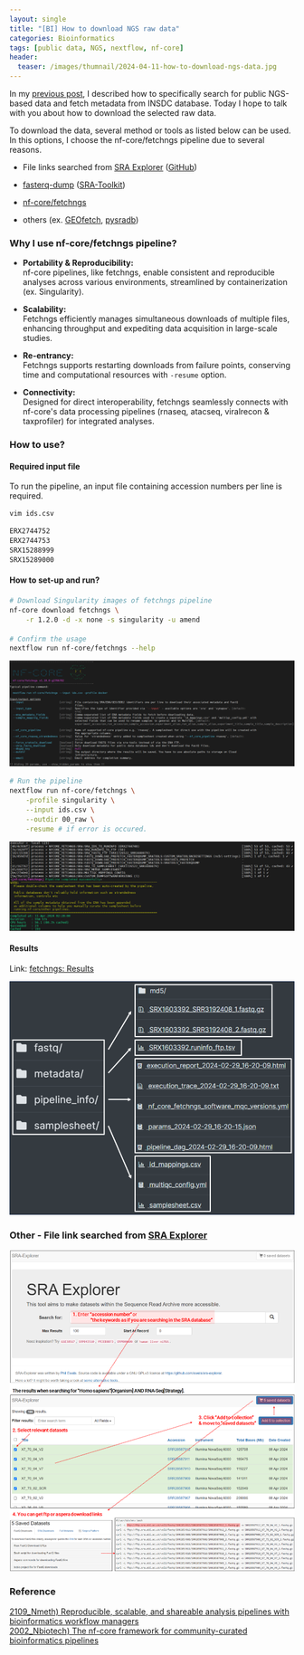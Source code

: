 ```yaml
---
layout: single
title: "[BI] How to download NGS raw data"
categories: Bioinformatics
tags: [public data, NGS, nextflow, nf-core]
header:
  teaser: /images/thumnail/2024-04-11-how-to-download-ngs-data.jpg
---
```


In my [previous post](https://keun-hong.github.io/database/public-ngs-data-db/), I described how to specifically search for public NGS-based data and fetch metadata from INSDC database. Today I hope to talk with you about how to download the selected raw data.

To download the data, several method or tools as listed below can be used. In this options, I choose the nf-core/fetchngs pipeline due to several reasons.

- File links searched from [SRA Explorer](https://sra-explorer.info/) ([GitHub](https://github.com/ewels/sra-explorer?tab=readme-ov-file))

- [fasterq-dump](https://github.com/ncbi/sra-tools/wiki/HowTo:-fasterq-dump) ([SRA-Toolkit](https://github.com/ncbi/sra-tools))

- [nf-core/fetchngs](https://nf-co.re/fetchngs/1.12.0/docs/usage)

- others (ex. [GEOfetch](https://pep.databio.org/geofetch/), [pysradb](https://github.com/saketkc/pysradb))

### Why I use nf-core/fetchngs pipeline?

- **Portability & Reproducibility:**<br>nf-core pipelines, like fetchngs, enable consistent and reproducible analyses across various environments, streamlined by containerization (ex. Singularity).

- **Scalability:**<br>Fetchngs efficiently manages simultaneous downloads of multiple files, enhancing throughput and expediting data acquisition in large-scale studies.

- **Re-entrancy:**<br>Fetchngs supports restarting downloads from failure points, conserving time and computational resources with `-resume` option.

- **Connectivity:**<br>Designed for direct interoperability, fetchngs seamlessly connects with nf-core's data processing pipelines (rnaseq, atacseq, viralrecon & taxprofiler) for integrated analyses.

### How to use?

#### Required input file

To run the pipeline, an input file containing accession numbers per line is required.

```bash
vim ids.csv
```

```tex
ERX2744752
ERX2744753
SRX15288999
SRX15289000
```

#### How to set-up and run?

```bash
# Download Singularity images of fetchngs pipeline
nf-core download fetchngs \
    -r 1.2.0 -d -x none -s singularity -u amend

# Confirm the usage
nextflow run nf-core/fetchngs --help
```

![2024-04-10-04-26-45-image.png](../../images/2024-04-11-how-to-download-ngs-data/8ae36be5d44725508e53e02af8bbec1632f65e62.png)

```bash
# Run the pipeline
nextflow run nf-core/fetchngs \
    -profile singularity \
    --input ids.csv \
    --outdir 00_raw \
    -resume # if error is occured.
```

![](../../images/2024-04-11-how-to-download-ngs-data/2024-04-11-15-06-05-image.png)

#### Results

Link: [fetchngs: Results](https://nf-co.re/fetchngs/1.12.0/results/fetchngs/results-8ec2d934f9301c818d961b1e4fdf7fc79610bdc5)

![](../../images/2024-04-11-how-to-download-ngs-data/2024-04-11-17-16-16-image.png)

### Other - File link searched from [SRA Explorer](https://sra-explorer.info/)

![](../../images/2024-04-11-how-to-download-ngs-data/2024-04-11-16-58-26-image.png)

### Reference

[2109_Nmeth) Reproducible, scalable, and shareable analysis pipelines with bioinformatics workflow managers](https://www.nature.com/articles/s41592-021-01254-9)<br>[2002_Nbiotech) The nf-core framework for community-curated bioinformatics pipelines](https://www.nature.com/articles/s41587-020-0439-x)